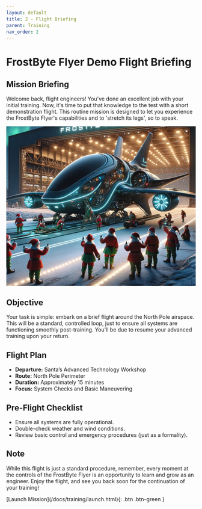 ```yaml
---
layout: default
title: 2 - Flight Briefing
parent: Training
nav_order: 2
---
```


# FrostByte Flyer Demo Flight Briefing

## Mission Briefing
Welcome back, flight engineers! You've done an excellent job with your initial training. Now, it's time to put that knowledge to the test with a short demonstration flight. This routine mission is designed to let you experience the FrostByte Flyer's capabilities and to 'stretch its legs', so to speak.

![](../../assets/images/fbf.png)

## Objective
Your task is simple: embark on a brief flight around the North Pole airspace. This will be a standard, controlled loop, just to ensure all systems are functioning smoothly post-training. You'll be due to resume your advanced training upon your return.

## Flight Plan
- **Departure:** Santa’s Advanced Technology Workshop
- **Route:** North Pole Perimeter
- **Duration:** Approximately 15 minutes
- **Focus:** System Checks and Basic Maneuvering

## Pre-Flight Checklist
- Ensure all systems are fully operational.
- Double-check weather and wind conditions.
- Review basic control and emergency procedures (just as a formality).

## Note
While this flight is just a standard procedure, remember, every moment at the controls of the FrostByte Flyer is an opportunity to learn and grow as an engineer. Enjoy the flight, and see you back soon for the continuation of your training!

<span class="fs-8">
[Launch Mission](/docs/training/launch.html){: .btn .btn-green }
</span>
